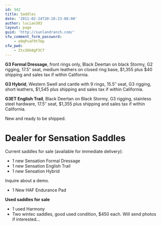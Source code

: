 ```yaml
---
id: 342
title: Saddles
date: '2011-02-24T20:10:23-08:00'
author: lucian303
layout: page
guid: 'http://sunlandranch.com/'
sfw_comment_form_password:
    - e0qPvaF9tTmp
sfw_pwd:
    - Ztx3Ok0gP3Cf
---
```


**G3 Formal Dressage**, front rings only, Black Deertan on black Stormy, G2 rigging, 17.5″ seat, medium leathers on closed ring base, $1,355 plus $40 shipping and sales tax if within California.

**G3 Hybrid**, Western Swell and cantle with 9 rings, 15.5″ seat, G3 rigging, short leathers, $1,545 plus shipping and sales tax if within California.

**G3ET English Trail**, Black Deertan on Black Stormy, G3 rigging, stainless steel hardware, 17.5″ seat, $1,355 plus shipping and sales tax if within California.

New and ready to be shipped.

# **Dealer for Sensation Saddles**

Current saddles for sale (available for immediate delivery):

- 1 new Sensation Formal Dressage
- 1 new Sensation English Trail
- 1 new Sensation Hybrid

Inquire about a demo.

- 1 New HAF Endurance Pad

**Used saddles for sale**

- 1 used Harmony
- Two wintec saddles, good used condition, $450 each. Will send photos if interested…
